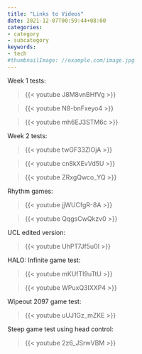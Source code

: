 ```yaml
---
title: "Links to Videos"
date: 2021-12-07T00:59:44+08:00
categories:
- category
- subcategory
keywords:
- tech
#thumbnailImage: //example.com/image.jpg
---
```


Week 1 tests:
> {{< youtube J8M8vnBHfVg >}}

> {{< youtube N8-bnFxeyo4 >}}

> {{< youtube mh6EJ3STM6c >}}

Week 2 tests:
> {{< youtube twGF33ZlOjA >}}

> {{< youtube cn8kXEvVd5U >}}

> {{< youtube ZRxgQwco_YQ >}}

Rhythm games:
> {{< youtube jjWUCfgR-8A >}}

> {{< youtube QqgsCwQkzv0 >}}

UCL edited version:
> {{< youtube UhPT7Jf5u0I >}}

HALO: Infinite game test:
> {{< youtube mKUfTI9uTtU >}}

> {{< youtube WPuxQ3IXXP4 >}}

Wipeout 2097 game test:
> {{< youtube uUJ1Gz_mZKE >}}

Steep game test using head control:
> {{< youtube 2z6_JSrwVBM >}}


<!--more-->
